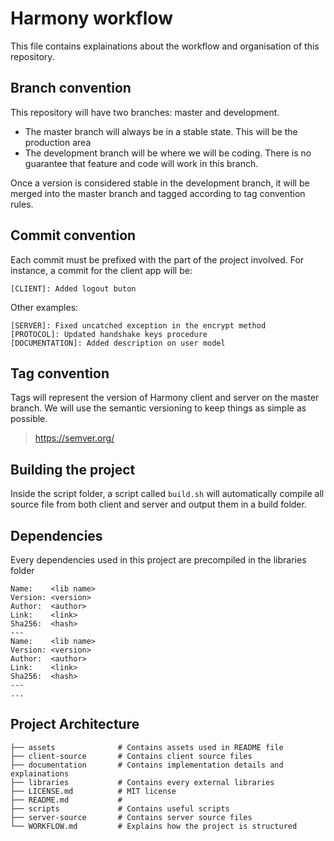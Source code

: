 # Harmony workflow

This file contains explainations about the workflow and organisation of this repository.

## Branch convention

This repository will have two branches: master and development.
  - The master branch will always be in a stable state. This will be the production area
  - The development branch will be where we will be coding. There is no guarantee that feature and code will work in this branch.

Once a version is considered stable in the development branch, it will be merged into the master branch and tagged according to tag convention rules.

## Commit convention

Each commit must be prefixed with the part of the project involved. For instance, a commit for the client app will be:

`[CLIENT]: Added logout buton`

Other examples:

```
[SERVER]: Fixed uncatched exception in the encrypt method
[PROTOCOL]: Updated handshake keys procedure
[DOCUMENTATION]: Added description on user model
```

## Tag convention

Tags will represent the version of Harmony client and server on the master branch. We will use the semantic versioning to keep things as simple as possible.

> https://semver.org/

## Building the project

Inside the script folder, a script called `build.sh` will automatically compile all source file from both client and server and output them in a build folder.

## Dependencies

Every dependencies used in this project are precompiled in the libraries folder

```
Name:    <lib name>
Version: <version>
Author:  <author>
Link:    <link>
Sha256:  <hash>
---
Name:    <lib name>
Version: <version>
Author:  <author> 
Link:    <link>  
Sha256:  <hash>
---
...
```

## Project Architecture

```
├── assets              # Contains assets used in README file
├── client-source       # Contains client source files
├── documentation       # Contains implementation details and explainations
├── libraries           # Contains every external libraries
├── LICENSE.md          # MIT license
├── README.md           # 
├── scripts             # Contains useful scripts
├── server-source       # Contains server source files
└── WORKFLOW.md         # Explains how the project is structured
```
